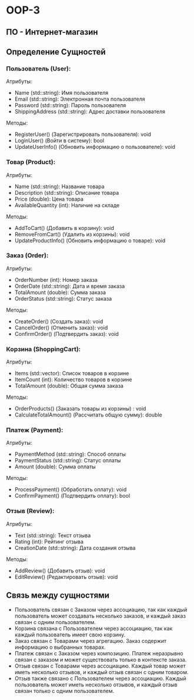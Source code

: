 # OOP-3
## ПО - Интернет-магазин
## Определение Сущностей
### Пользователь (User):

Атрибуты:
- Name (std::string): Имя пользователя
- Email (std::string): Электронная почта пользователя
- Password (std::string): Пароль пользователя
- ShippingAddress (std::string): Адрес доставки пользователя

Методы:
- RegisterUser() (Зарегистрировать пользователя): void
- LoginUser() (Войти в систему): bool
- UpdateUserInfo() (Обновить информацию о пользователе): void

### Товар (Product):

Атрибуты:
- Name (std::string): Название товара
- Description (std::string): Описание товара
- Price (double): Цена товара
- AvailableQuantity (int): Наличие на складе
  
Методы:
- AddToCart() (Добавить в корзину): void
- RemoveFromCart() (Удалить из корзины): void
- UpdateProductInfo() (Обновить информацию о товаре): void

### Заказ (Order):

Атрибуты:
- OrderNumber (int): Номер заказа
- OrderDate (std::string): Дата и время заказа
- TotalAmount (double): Сумма заказа
- OrderStatus (std::string): Статус заказа
  
Методы:
- CreateOrder() (Создать заказ): void
- CancelOrder() (Отменить заказ): void
- ConfirmOrder() (Подтвердить заказ): void
  
### Корзина (ShoppingCart):

Атрибуты:
- Items (std::vector<Product>): Список товаров в корзине
- ItemCount (int): Количество товаров в корзине
- TotalAmount (double): Общая сумма заказа

Методы:
- OrderProducts() (Заказать товары из корзины) : void
- CalculateTotalAmount() (Рассчитать общую сумму): double

### Платеж (Payment):

Атрибуты:
- PaymentMethod (std::string): Способ оплаты
- PaymentStatus (std::string): Статус оплаты
- Amount (double): Сумма оплаты

Методы:
- ProcessPayment() (Обработать оплату): void
- ConfirmPayment() (Подтвердить оплату): bool

### Отзыв (Review):

Атрибуты:
- Text (std::string): Текст отзыва
- Rating (int): Рейтинг отзыва
- CreationDate (std::string): Дата создания отзыва

Методы:
- AddReview() (Добавить отзыв): void
- EditReview() (Редактировать отзыв): void

## Связь между сущностями
- Пользователь связан с Заказом через ассоциацию, так как каждый пользователь может создавать несколько заказов, и каждый заказ связан с одним пользователем.
- Корзина связана с Пользователем через ассоциацию, так как каждый пользователь имеет свою корзину.
- Заказ связан с Товарами через агрегацию. Заказ содержит информацию о выбранных товарах.
- Платеж связан с Заказом через композицию. Платеж неразрывно связан с заказом и может существовать только в контексте заказа.
- Отзыв связан с Товарами через ассоциацию. Каждый товар может иметь несколько отзывов, и каждый отзыв связан с одним товаром.
- Отзыв также связано с Пользователем через ассоциацию. Каждый пользователь может иметь несколько отзывов, и каждый отзыв связан только с одним пользователем.
